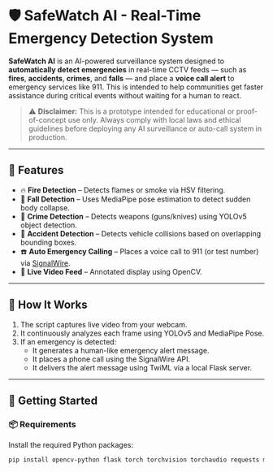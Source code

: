 # 🛡️ SafeWatch AI - Real-Time Emergency Detection System

**SafeWatch AI** is an AI-powered surveillance system designed to **automatically detect emergencies** in real-time CCTV feeds — such as **fires**, **accidents**, **crimes**, and **falls** — and place a **voice call alert** to emergency services like 911. This is intended to help communities get faster assistance during critical events without waiting for a human to react.

> ⚠️ **Disclaimer:** This is a prototype intended for educational or proof-of-concept use only. Always comply with local laws and ethical guidelines before deploying any AI surveillance or auto-call system in production.

---

## 🎯 Features

- 🔥 **Fire Detection** – Detects flames or smoke via HSV filtering.
- 🧍 **Fall Detection** – Uses MediaPipe pose estimation to detect sudden body collapse.
- 👮 **Crime Detection** – Detects weapons (guns/knives) using YOLOv5 object detection.
- 🚗 **Accident Detection** – Detects vehicle collisions based on overlapping bounding boxes.
- ☎️ **Auto Emergency Calling** – Places a voice call to 911 (or test number) via [SignalWire](https://signalwire.com).
- 🎥 **Live Video Feed** – Annotated display using OpenCV.

---

## 🧠 How It Works

1. The script captures live video from your webcam.
2. It continuously analyzes each frame using YOLOv5 and MediaPipe Pose.
3. If an emergency is detected:
   - It generates a human-like emergency alert message.
   - It places a phone call using the SignalWire API.
   - It delivers the alert message using TwiML via a local Flask server.

---

## 🚀 Getting Started

### 📦 Requirements

Install the required Python packages:

```bash
pip install opencv-python flask torch torchvision torchaudio requests mediapipe
